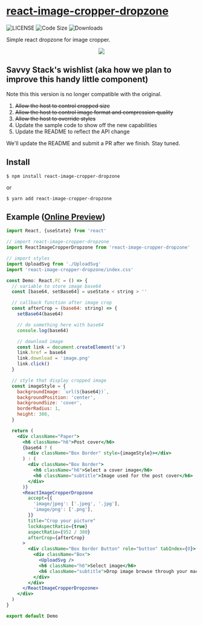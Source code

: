 # [react-image-cropper-dropzone](https://www.npmjs.com/package/react-image-cropper-dropzone) 

![LICENSE](https://img.shields.io/github/license/Qiming-Liu/react-image-cropper-dropzone)
![Code Size](https://img.shields.io/github/languages/code-size/Qiming-Liu/react-image-cropper-dropzone)
![Downloads](https://img.shields.io/npm/dm/react-image-cropper-dropzone.svg)


Simple react dropzone for image cropper.

<p align="center"><img src="preview.jpg"></p>

## Savvy Stack's wishlist (aka how we plan to improve this handy little component)

Note this this version is no longer compatible with the original.

1. ~~Allow the host to control cropped size~~
2. ~~Allow the host to control image format and compression quality~~
3. ~~Allow the host to override styles~~
4. Update the sample code to show off the new capabilities
5. Update the README to reflect the API change

We'll update the README and submit a PR after we finish. Stay tuned.

## Install

```shell
$ npm install react-image-cropper-dropzone
```

or

```shell
$ yarn add react-image-cropper-dropzone
```

## Example ([Online Preview](https://qiming-liu.github.io/react-image-cropper-dropzone/))

```jsx
import React, {useState} from 'react'

// import react-image-cropper-dropzone
import ReactImageCropperDropzone from 'react-image-cropper-dropzone'

// import styles
import UploadSvg from './UploadSvg'
import 'react-image-cropper-dropzone/index.css'

const Demo: React.FC = () => {
  // variable to store image base64
  const [base64, setBase64] = useState < string > ''

  // callback function after image crop
  const afterCrop = (base64: string) => {
    setBase64(base64)

    // do something here with base64
    console.log(base64)

    // download image
    const link = document.createElement('a')
    link.href = base64
    link.download = 'image.png'
    link.click()
  }

  // style that display cropped image
  const imageStyle = {
    backgroundImage: `url(${base64})`,
    backgroundPosition: 'center',
    backgroundSize: 'cover',
    borderRadius: 1,
    height: 380,
  }

  return (
    <div className="Paper">
      <h6 className="h6">Post cover</h6>
      {base64 ? (
        <div className="Box Border" style={imageStyle}></div>
      ) : (
        <div className="Box Border">
          <h6 className="h6">Select a cover image</h6>
          <h6 className="subtitle">Image used for the post cover</h6>
        </div>
      )}
      <ReactImageCropperDropzone
        accept={{
          'image/jpeg': ['.jpeg', '.jpg'],
          'image/png': ['.png'],
        }}
        title="Crop your picture"
        lockAspectRatio={true}
        aspectRatio={952 / 380}
        afterCrop={afterCrop}
      >
        <div className="Box Border Button" role="button" tabIndex={0}>
          <div className="Box">
            <UploadSvg />
            <h6 className="h6">Select image</h6>
            <h6 className="subtitle">Drop image browse through your machine</h6>
          </div>
        </div>
      </ReactImageCropperDropzone>
    </div>
  )
}

export default Demo
```
